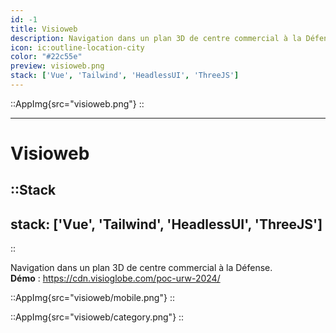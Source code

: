 ```yaml
---
id: -1
title: Visioweb
description: Navigation dans un plan 3D de centre commercial à la Défense.
icon: ic:outline-location-city
color: "#22c55e"
preview: visioweb.png
stack: ['Vue', 'Tailwind', 'HeadlessUI', 'ThreeJS']
---
```


::AppImg{src="visioweb.png"}
::

---

# Visioweb

::Stack
---
stack: ['Vue', 'Tailwind', 'HeadlessUI', 'ThreeJS']
---
::

Navigation dans un plan 3D de centre commercial à la Défense.
\
**Démo** :
https://cdn.visioglobe.com/poc-urw-2024/


::AppImg{src="visioweb/mobile.png"}
::

::AppImg{src="visioweb/category.png"}
::
